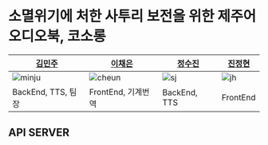 # 소멸위기에 처한 사투리 보전을 위한 제주어 오디오북, 코소롱
|[김민주](https://github.com/MINJU-KIMmm)|[이채은](https://github.com/lcheun)|[정수진](https://github.com/offsuijn)|[진정현](https://github.com/jh-jin)|
|---|---|---|---|
|![minju](https://github.com/MINJU-KIMmm.png)|![cheun](https://github.com/lcheun.png)|![sj](https://github.com/offsuijn.png)|![jh](https://github.com/jh-jin.png)|
|BackEnd, TTS, 팀장|FrontEnd, 기계번역|BackEnd, TTS|FrontEnd|


## API SERVER


